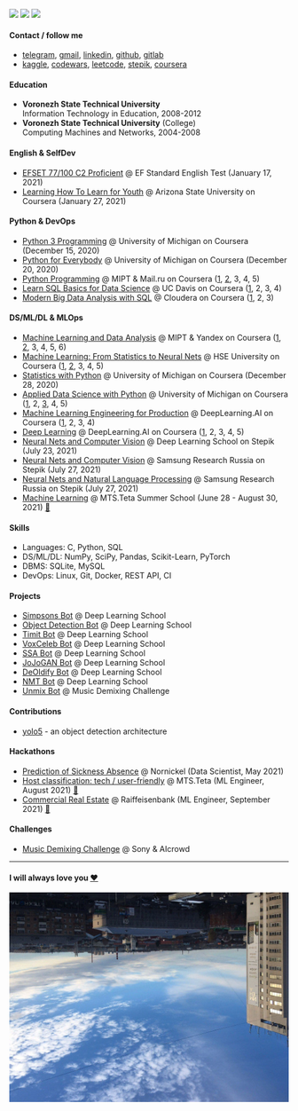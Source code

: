 ![](https://komarev.com/ghpvc/?username=vaaliferov&color=green)
![](https://img.shields.io/github/followers/vaaliferov?style=social)
![](https://img.shields.io/github/stars/vaaliferov?style=social)

#### Contact / follow me
* [telegram](https://t.me/vaaliferov), 
[gmail](mailto:vaaliferov@gmail.com), [linkedin](https://www.linkedin.com/in/vaaliferov), [github](https://github.com/vaaliferov), [gitlab](https://gitlab.com/vaaliferov)
* [kaggle](https://www.kaggle.com/valentinaliferov), [codewars](https://www.codewars.com/users/vaaliferov), [leetcode](https://leetcode.com/vaaliferov), [stepik](https://stepik.org/users/313008459), [coursera](https://www.coursera.org/user/479f5528aa860afe28b9cf0b753fd180)

#### Education
* **Voronezh State Technical University**  
Information Technology in Education, 2008-2012  
* **Voronezh State Technical University** (College)  
Computing Machines and Networks, 2004-2008  

#### English & SelfDev
* [EFSET 77/100 C2 Proficient](https://www.efset.org/cert/k2nzen) @ EF Standard English Test (January 17, 2021)
* [Learning How To Learn for Youth](https://coursera.org/share/36600205deb7c2f1451f36c1ff27f142) @ Arizona State University on Coursera (January 27, 2021)

#### Python & DevOps
* [Python 3 Programming](https://coursera.org/share/15cfb0a65112f00710402f976285d971) @ University of Michigan on Coursera (December 15, 2020)
* [Python for Everybody](https://coursera.org/share/b81fb0327d0fb6b1a22b1955fb545d0d) @ University of Michigan on Coursera (December 20, 2020)
* [Python Programming](https://www.coursera.org/specializations/programming-in-python) @ MIPT & Mail.ru on Coursera ([1](https://coursera.org/share/25ebe255ef1f76fbc199dec43d664296), [2](https://coursera.org/share/4853201bdd4df854b7034f404d896c50), 3, 4, 5)
* [Learn SQL Basics for Data Science](https://www.coursera.org/specializations/learn-sql-basics-data-science) @ UC Davis on Coursera ([1](https://coursera.org/share/3c2364cdcbb990fabb3c2d8cd5712ac9), 2, 3, 4)
* [Modern Big Data Analysis with SQL](https://www.coursera.org/specializations/cloudera-big-data-analysis-sql) @ Cloudera on Coursera ([1](https://coursera.org/share/c653a2c1ae42c4ac3694b31a07d7c28b), 2, 3)

#### DS/ML/DL & MLOps
* [Machine Learning and Data Analysis](https://www.coursera.org/specializations/machine-learning-data-analysis) @ MIPT & Yandex on Coursera ([1](https://coursera.org/share/5858bede591b53268f52cc0475cc6753), [2](https://coursera.org/share/06d0928f9daf58ec5ff94971fc920b0b), 3, 4, 5, 6)
* [Machine Learning: From Statistics to Neural Nets](https://www.coursera.org/specializations/machine-learning-from-statistics-to-neural-networks) @ HSE University on Coursera ([1](https://coursera.org/share/e3551625dcda0c8383d3f782767bbbdc), [2](https://coursera.org/share/a1a57bb622b71103273d6023a50d0194), 3, 4, 5)
* [Statistics with Python](https://coursera.org/share/50d4faae3e4c02774267f7a2c4daaf9a) @ University of Michigan on Coursera (December 28, 2020)
* [Applied Data Science with Python](https://www.coursera.org/specializations/data-science-python) @ University of Michigan on Coursera ([1](https://coursera.org/share/105a641bd2f6047f4f27640d70e7ff1c), 2, [3](https://coursera.org/share/0152c44921662db97f9b4ee0cf67c374), 4, 5)
* [Machine Learning Engineering for Production](https://www.coursera.org/specializations/machine-learning-engineering-for-production-mlops) @ DeepLearning.AI on Coursera ([1](https://coursera.org/share/39651f47cecf35cce321c70f2850829c), 2, 3, 4)
* [Deep Learning](https://www.coursera.org/specializations/deep-learning) @ DeepLearning.AI on Coursera ([1](https://coursera.org/share/bbef9f064940cde68053ee0ff99faf8e), 2, 3, 4, 5)
* [Neural Nets and Computer Vision](certificates/dls_advanced_summer_2021.pdf) @ Deep Learning School on Stepik (July 23, 2021)
* [Neural Nets and Computer Vision](https://stepik.org/cert/1038176) @ Samsung Research Russia on Stepik (July 27, 2021)
* [Neural Nets and Natural Language Processing](https://stepik.org/cert/1041945) @ Samsung Research Russia on Stepik (July 27, 2021)
* [Machine Learning](certificates/mts_teta_school.pdf) @ MTS.Teta Summer School (June 28 - August 30, 2021) [:link:](https://www.teta.mts.ru/#mach)

#### Skills
* Languages: C, Python, SQL
* DS/ML/DL:  NumPy, SciPy, Pandas, Scikit-Learn, PyTorch
* DBMS:      SQLite, MySQL
* DevOps:    Linux, Git, Docker, REST API, CI

#### Projects
* [Simpsons Bot](https://github.com/vaaliferov/practice/tree/master/075a_simpsons) @ Deep Learning School
* [Object Detection Bot](https://github.com/vaaliferov/083_dls1_detection) @ Deep Learning School
* [Timit Bot](https://github.com/vaaliferov/108_timit) @ Deep Learning School
* [VoxCeleb Bot](https://github.com/vaaliferov/107_voxceleb) @ Deep Learning School
* [SSA Bot](https://github.com/vaaliferov/109_ssa) @ Deep Learning School
* [JoJoGAN Bot](https://github.com/vaaliferov/117_jojo_gan) @ Deep Learning School
* [DeOldify Bot](https://github.com/vaaliferov/121_deoldify) @ Deep Learning School
* [NMT Bot](https://github.com/vaaliferov/119_dls2_nmt) @ Deep Learning School
* [Unmix Bot](https://github.com/vaaliferov/088_unmix) @ Music Demixing Challenge

#### Contributions
* [yolo5](https://github.com/ultralytics/yolov5) - an object detection architecture

#### Hackathons
* [Prediction of Sickness Absence](https://nnhackathon.ru) @ Nornickel (Data Scientist, May 2021)
* [Host classification: tech / user-friendly](certificates/mts_teta_hack.pdf) @ MTS.Teta (ML Engineer, August 2021) [:link:](https://edtech17.notion.site/2021-c23a63bbc7fc4003adc01e3c2fe85018)
* [Commercial Real Estate](certificates/raifhack.pdf) @ Raiffeisenbank (ML Engineer, September 2021) [:link:](https://raifhack.ru)

#### Challenges
* [Music Demixing Challenge](https://www.aicrowd.com/challenges/music-demixing-challenge-ismir-2021/) @ Sony & AIcrowd
-----------------------
#### I will always love you [❤️](pics/1.jpg)
![Alt Text](pics/2.jpg)
